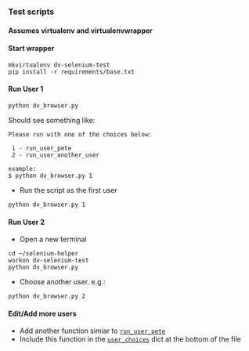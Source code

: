 ### Test scripts

#### Assumes virtualenv and virtualenvwrapper

#### Start wrapper

```
mkvirtualenv dv-selenium-test
pip install -r requirements/base.txt
```

#### Run User 1

```
python dv_browser.py
```

Should see something like:

```
Please run with one of the choices below:

 1 - run_user_pete
 2 - run_user_another_user

example:
$ python dv_browser.py 1
```

- Run the script as the first user

```
python dv_browser.py 1
```

#### Run User 2

- Open a new terminal 

```unix
cd ~/selenium-helper
workon dv-selenium-test
python dv_browser.py
```

- Choose another user. e.g.:

```
python dv_browser.py 2
```

#### Edit/Add more users

- Add another function simiar to [```run_user_pete```](https://github.com/IQSS/selenium-helper/blob/master/dv_browser.py#L160)
- Include this function in the [```user_choices```](https://github.com/IQSS/selenium-helper/blob/master/dv_browser.py#L176) dict at the bottom of the file